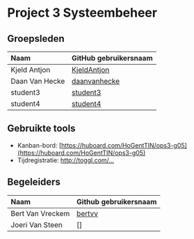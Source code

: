 # Project 3 Systeembeheer

## Groepsleden

| Naam     | GitHub gebruikersnaam                   |
| :---     | :---                                    |
| Kjeld Antjon | [KjeldAntjon](https://github.com/KjeldAntjon) |
| Daan Van Hecke | [daanvanhecke](https://github.com/daanvanhecke) |
| student3 | [student3](https://github.com/student3) |
| student4 | [student4](https://github.com/student4) |

## Gebruikte tools

* Kanban-bord: [https://huboard.com/HoGentTIN/ops3-g05](https://huboard.com/HoGentTIN/ops3-g05)
* Tijdregistratie: <http://toggl.com/...>

## Begeleiders
| Naam 		|Github gebruikersnaam	|
|:---|:---|
| Bert Van Vreckem	| [bertvv](https://github.com/bertvv)|
| Joeri Van Steen	| []|
